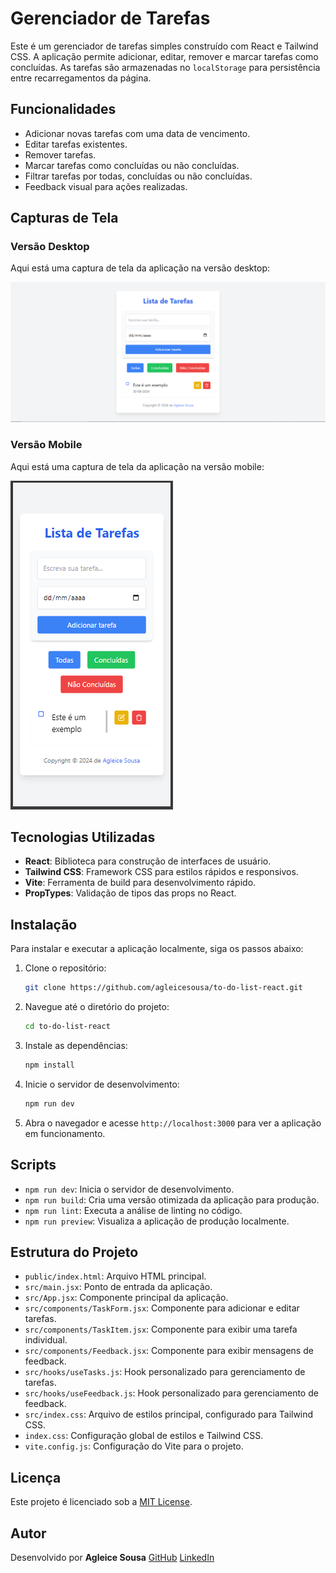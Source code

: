 # Gerenciador de Tarefas

Este é um gerenciador de tarefas simples construído com React e Tailwind CSS. A aplicação permite adicionar, editar, remover e marcar tarefas como concluídas. As tarefas são armazenadas no `localStorage` para persistência entre recarregamentos da página.

## Funcionalidades

- Adicionar novas tarefas com uma data de vencimento.
- Editar tarefas existentes.
- Remover tarefas.
- Marcar tarefas como concluídas ou não concluídas.
- Filtrar tarefas por todas, concluídas ou não concluídas.
- Feedback visual para ações realizadas.

## Capturas de Tela

### Versão Desktop

Aqui está uma captura de tela da aplicação na versão desktop:

![Captura de Tela Desktop](./src/assets/desktop.png)

### Versão Mobile

Aqui está uma captura de tela da aplicação na versão mobile:

![Captura de Tela Mobile](./src/assets/mobile.png)

## Tecnologias Utilizadas

- **React**: Biblioteca para construção de interfaces de usuário.
- **Tailwind CSS**: Framework CSS para estilos rápidos e responsivos.
- **Vite**: Ferramenta de build para desenvolvimento rápido.
- **PropTypes**: Validação de tipos das props no React.

## Instalação

Para instalar e executar a aplicação localmente, siga os passos abaixo:

1. Clone o repositório:

   ```bash
   git clone https://github.com/agleicesousa/to-do-list-react.git
   ```

2. Navegue até o diretório do projeto:

   ```bash
   cd to-do-list-react
   ```

3. Instale as dependências:

   ```bash
   npm install
   ```

4. Inicie o servidor de desenvolvimento:

   ```bash
   npm run dev
   ```

5. Abra o navegador e acesse `http://localhost:3000` para ver a aplicação em funcionamento.

## Scripts

- `npm run dev`: Inicia o servidor de desenvolvimento.
- `npm run build`: Cria uma versão otimizada da aplicação para produção.
- `npm run lint`: Executa a análise de linting no código.
- `npm run preview`: Visualiza a aplicação de produção localmente.

## Estrutura do Projeto

- `public/index.html`: Arquivo HTML principal.
- `src/main.jsx`: Ponto de entrada da aplicação.
- `src/App.jsx`: Componente principal da aplicação.
- `src/components/TaskForm.jsx`: Componente para adicionar e editar tarefas.
- `src/components/TaskItem.jsx`: Componente para exibir uma tarefa individual.
- `src/components/Feedback.jsx`: Componente para exibir mensagens de feedback.
- `src/hooks/useTasks.js`: Hook personalizado para gerenciamento de tarefas.
- `src/hooks/useFeedback.js`: Hook personalizado para gerenciamento de feedback.
- `src/index.css`: Arquivo de estilos principal, configurado para Tailwind CSS.
- `index.css`: Configuração global de estilos e Tailwind CSS.
- `vite.config.js`: Configuração do Vite para o projeto.

## Licença

Este projeto é licenciado sob a [MIT License](LICENSE).

## Autor

Desenvolvido por **Agleice Sousa**
[GitHub](https://github.com/agleicesousa)
[LinkedIn](https://www.linkedin.com/in/agleice-sousa/)